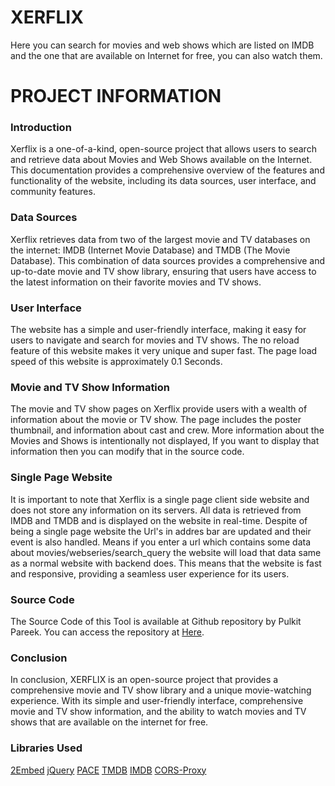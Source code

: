 # XERFLIX 
Here you can search for movies and web shows which are listed on IMDB and the one that are available on Internet for free, you can also watch them.

# PROJECT INFORMATION

### Introduction

Xerflix is a one-of-a-kind, open-source project that allows users to search and retrieve data about Movies and Web Shows available on the Internet. This documentation provides a comprehensive overview of the features and functionality of the website, including its data sources, user interface, and community features.

### Data Sources

Xerflix retrieves data from two of the largest movie and TV databases on the internet: IMDB (Internet Movie Database) and TMDB (The Movie Database). This combination of data sources provides a comprehensive and up-to-date movie and TV show library, ensuring that users have access to the latest information on their favorite movies and TV shows.

### User Interface

The website has a simple and user-friendly interface, making it easy for users to navigate and search for movies and TV shows. The no reload feature of this website makes it very unique and super fast. The page load speed of this website is approximately 0.1 Seconds.

### Movie and TV Show Information

The movie and TV show pages on Xerflix provide users with a wealth of information about the movie or TV show. The page includes the poster thumbnail, and information about cast and crew. More information about the Movies and Shows is intentionally not displayed, If you want to display that information then you can modify that in the source code.

### Single Page Website

It is important to note that Xerflix is a single page client side website and does not store any information on its servers. All data is retrieved from IMDB and TMDB and is displayed on the website in real-time. Despite of being a single page website the Url's in addres bar are updated and their event is also handled. Means if you enter a url which contains some data about movies/webseries/search\_query the website will load that data same as a normal website with backend does. This means that the website is fast and responsive, providing a seamless user experience for its users.

### Source Code

The Source Code of this Tool is available at Github repository by Pulkit Pareek. You can access the repository at [Here](https://github.com/pulkitpareek18/netflix).

### Conclusion

In conclusion, XERFLIX is an open-source project that provides a comprehensive movie and TV show library and a unique movie-watching experience. With its simple and user-friendly interface, comprehensive movie and TV show information, and the ability to watch movies and TV shows that are available on the internet for free.

### Libraries Used

[2Embed](https://2embed.to/)   [jQuery](https://jquery.com/)   [PACE](https://codebyzach.github.io/pace/)   [TMDB](https://tmdb.com)   [IMDB](https://imdb.com)   [CORS-Proxy](https://corsproxy.io)
